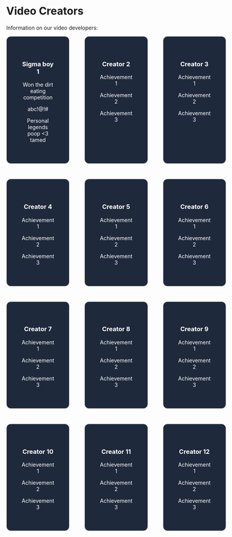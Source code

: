# Video Creators

Information on our video developers:

<div style="display: grid; grid-template-columns: repeat(3, 1fr); gap: 40px; width: 100%; max-width: 1600px; margin: 0 auto;">

  <div style="border: 1px solid #ccc; padding: 40px; border-radius: 12px; text-align: center; background-color: #1e293b; color: #ffffff;">
    <h3>Sigma boy 1</h3>
    <p>Won the dirt eating competition</p>
    <p>abc!@!#</p>
    <p>Personal legends poop &lt;3 tamed</p>
  </div>

  <div style="border: 1px solid #ccc; padding: 40px; border-radius: 12px; text-align: center; background-color: #1e293b; color: #ffffff;">
    <h3>Creator 2</h3>
    <p>Achievement 1</p>
    <p>Achievement 2</p>
    <p>Achievement 3</p>
  </div>

  <div style="border: 1px solid #ccc; padding: 40px; border-radius: 12px; text-align: center; background-color: #1e293b; color: #ffffff;">
    <h3>Creator 3</h3>
    <p>Achievement 1</p>
    <p>Achievement 2</p>
    <p>Achievement 3</p>
  </div>

  <div style="border: 1px solid #ccc; padding: 40px; border-radius: 12px; text-align: center; background-color: #1e293b; color: #ffffff;">
    <h3>Creator 4</h3>
    <p>Achievement 1</p>
    <p>Achievement 2</p>
    <p>Achievement 3</p>
  </div>

  <div style="border: 1px solid #ccc; padding: 40px; border-radius: 12px; text-align: center; background-color: #1e293b; color: #ffffff;">
    <h3>Creator 5</h3>
    <p>Achievement 1</p>
    <p>Achievement 2</p>
    <p>Achievement 3</p>
  </div>

  <div style="border: 1px solid #ccc; padding: 40px; border-radius: 12px; text-align: center; background-color: #1e293b; color: #ffffff;">
    <h3>Creator 6</h3>
    <p>Achievement 1</p>
    <p>Achievement 2</p>
    <p>Achievement 3</p>
  </div>

  <div style="border: 1px solid #ccc; padding: 40px; border-radius: 12px; text-align: center; background-color: #1e293b; color: #ffffff;">
    <h3>Creator 7</h3>
    <p>Achievement 1</p>
    <p>Achievement 2</p>
    <p>Achievement 3</p>
  </div>

  <div style="border: 1px solid #ccc; padding: 40px; border-radius: 12px; text-align: center; background-color: #1e293b; color: #ffffff;">
    <h3>Creator 8</h3>
    <p>Achievement 1</p>
    <p>Achievement 2</p>
    <p>Achievement 3</p>
  </div>

  <div style="border: 1px solid #ccc; padding: 40px; border-radius: 12px; text-align: center; background-color: #1e293b; color: #ffffff;">
    <h3>Creator 9</h3>
    <p>Achievement 1</p>
    <p>Achievement 2</p>
    <p>Achievement 3</p>
  </div>

  <div style="border: 1px solid #ccc; padding: 40px; border-radius: 12px; text-align: center; background-color: #1e293b; color: #ffffff;">
    <h3>Creator 10</h3>
    <p>Achievement 1</p>
    <p>Achievement 2</p>
    <p>Achievement 3</p>
  </div>

  <div style="border: 1px solid #ccc; padding: 40px; border-radius: 12px; text-align: center; background-color: #1e293b; color: #ffffff;">
    <h3>Creator 11</h3>
    <p>Achievement 1</p>
    <p>Achievement 2</p>
    <p>Achievement 3</p>
  </div>

  <div style="border: 1px solid #ccc; padding: 40px; border-radius: 12px; text-align: center; background-color: #1e293b; color: #ffffff;">
    <h3>Creator 12</h3>
    <p>Achievement 1</p>
    <p>Achievement 2</p>
    <p>Achievement 3</p>
  </div>

</div>
